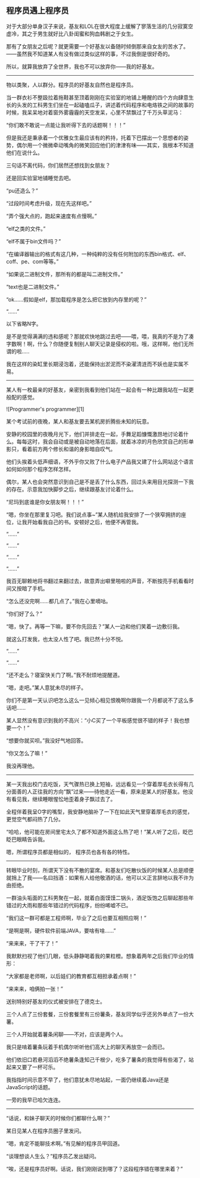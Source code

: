 程序员遇上程序员
---

对于大部分单身汉子来说，基友和LOL在很大程度上缓解了寥落生活的几分寂寞空虚冷，其之于男生就好比八卦闺蜜和狗血韩剧之于女生。

那有了女朋友之后呢？就更需要一个好基友以备随时倾倒那来自女友的苦水了。——虽然我不知道某人有没有做过类似这样的事，不过我倒是很好奇的。

所以，就算我放弃了全世界，我也不可以放弃你——我的好基友。

------
 
物以类聚，人以群分。程序员的好基友自然也是程序员。

当一群衣衫不整趿拉着拖鞋甚至顶着刚刚在实验室的地铺上睡醒的四个方向肆意生长的头发的工科男生们坐在一起磕嗑瓜子，讲述着代码程序和电烙铁之间的故事的时候，我呆呆地对着窗外雾霾霾的天空发呆，心里不禁飘过了千万头草泥马：

“你们敢不敢说一点能让我听得下去的话题啊！！！”

但是我还是秉承着一个优雅女生最应该有的矜持，托着下巴摆出一个思想者的姿势，偶尔用一个微微牵动嘴角的微笑回应他们的津津有味——其实，我根本不知道他们在说什么。

三句话不离代码，你们居然还想找到女朋友？

还是回实验室地铺睡觉去吧。
 
“pu还造么？”

“过段时间考虑升级，现在先这样吧。”

“弄个强大点的，跑起来速度有点慢啊。”

“elf之类的文件。”

“elf不属于bin文件吗？”

“在编译器输出的格式有这几种，一种纯粹的没有任何附加的东西bin格式、elf、coff、pe、com等等。”

“如果说二进制文件，那所有的都是叫二进制文件。”

“text也是二进制文件。”

“ok......假如是elf，那加载程序是怎么把它放到内存里的呢？”

“……”
 
以下省略N字。

是不是觉得满满的违和感呢？那就欢快地跳过去吧——喂，喂，我真的不是为了凑字数啊！啊，什么？你随便复制别人聊天记录是侵权的啦。哦，这样啊，他们无所谓的啦…..

我在这样的染缸里长期浸泡着，还能保持出淤泥而不染濯清涟而不妖也是实属不易。
 
------

某人有一枚最亲的好基友，亲密到我看到他们站在一起会有一种比跟我站在一起更般配的感觉。

 ![Programmer's programmer][1]

某个考试前的夜晚，某人和基友要去某机房折腾些未知的玩意。

安静的校园里的夜晚月光下，他们并排走在一起，手舞足蹈慷慨激昂地讨论着什么。每每这时，我会自动或是被自动地落在后面，就着冰凉的月色欣赏自己的形单影只，看着前方两个修长和谐的身影暗自叹气。

他们头挨着头低声细语，不外乎你又败了什么电子产品我又建了什么网站这个语言如何如何那个程序怎样怎样。

偶尔，某人也会突然意识到自己是不是丢了什么东西，回过头来用目光探测一下我的存在。示意我加快脚步之后，继续跟基友讨论着什么。

“尼玛到底谁是你女朋友啊！！！”

“嗯，你坐在那里复习吧。我们说点事~”某人随机给我安排了一个狭窄拥挤的座位，让我开始看我自己的书。安顿好之后，他便不再管我。

“……”

“……”

“…...”

“……”

我百无聊赖地将书翻过来翻过去，故意弄出噼里啪啦的声音，不断按亮手机看看时间又按暗了手机。

“怎么还没完啊……都几点了。”我在心里嘀咕。

“你们好了么？”

“嗯，快了。再等一下嘛，要不你先回去？”某人一边和他们笑着一边敷衍我。

就这么打发我，也太没人性了吧。我已然十分不悦。

“……”

“……”

“还不走么？寝室快关门了啊。”我不耐烦地提醒道。

“嗯，走吧。”某人意犹未尽的样子。

你们不是第一天认识吧怎么这么一见倾心相见恨晚啊你跟我一个月都说不了这么多话吧……

某人显然没有意识到我的不高兴：“小C买了一个平板感觉很不错的样子！我也想要一个！”

“想要你就买呗。”我没好气地回答。

“你又怎么了嘛！”

我没再理他。
 
------

某一天我出校门去吃饭，天气骤热已换上短袖，远远看见一个穿着厚毛衣长得有几分面善的人正往我的方向“飘”过来——待他走近一看，原来是某人的好基友。他没有看见我，继续睡眼惺忪地歪着身子飘过去了。

全程伴着我呈O字的嘴型，我安静地脑补了一下在如此天气里穿着厚毛衣的感觉，更觉空气都闷热了几分。

“哈哈，他可能在房间里宅太久了都不知道外面这么热了吧！”某人听了之后，眨巴眨巴眼睛告诉我。

嗯，所谓程序员都是相似的， 程序员也各有各的特性。

------
 
转眼毕业时刻，所谓天下没有不散的宴席。和基友们吃散伙饭的时候某人总是顺便就捎上了我——名曰挡酒：如果有人给他敬酒的话，他可以义正言辞地以我不许为由拒绝。

一群油头垢面的工科男聚在一起，就着白面馍馍二锅头，酒足饭饱之后聊起那些年错过的大雨和那些年错过的代码程序，纷纷唏嘘不已。

“我们这一群可都是工程师啊，毕业了之后也要互相照应啊！”

“是啊是啊，硬件软件前端JAVA，要啥有啥……”

“来来来，干了干了！”

我默默扫视了他们几眼，低头静静喝着我的果粒橙。想象着两年之后我们毕业的情形：

“大家都是老师啊，以后娃们的教育都互相担承着点啊！”

“来来来，咱俩拍一张！”
 
送别特别好基友的仪式被安排在了德克士。

三个人点了三份套餐，三份套餐里有三份薯条，基友同学似乎还另外单点了一份大薯。

三个人开始就着薯条闲聊——不对，应该是两个人。

我只是啃着薯条玩着手机偶尔听听他们高大上的聊天再放空一会而已。

他们依旧口若悬河滔滔不绝薯条逢知己千根少，吃多了薯条的我觉得有些渴了，站起来又要了一杯可乐。

我指指时间示意不早了，他们意犹未尽地站起，一面仍继续着Java还是JavaScript的话题。

一旁的我早已哈欠连连。
 
------

“话说，和妹子聊天的时候你们都聊什么啊？”

某日见某人在程序员圈子里发问。

“嗯，肯定不能聊技术啊。”有见解的程序员甲回道。

“谈理想谈人生么？”程序员乙发出疑问。

“唉，还是程序员好啊。话说，我们刚刚说到哪了？这段程序错在哪里来着？”